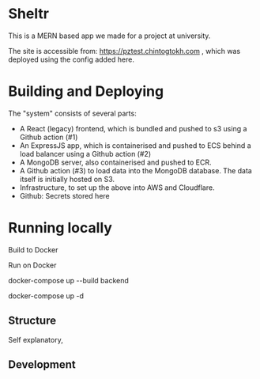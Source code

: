 # Sheltr
This is a MERN based app we made for a project at university.

The site is accessible from: https://pztest.chintogtokh.com , which was deployed using the config added here.

# Building and Deploying

The "system" consists of several parts:
* A React (legacy) frontend, which is bundled and pushed to s3 using a Github action (#1)
* An ExpressJS app, which is containerised and pushed to ECS behind a load balancer using a Github action (#2)
* A MongoDB server, also containerised and pushed to ECR.
* A Github action (#3) to load data into the MongoDB database. The data itself is initially hosted on S3.
* Infrastructure, to set up the above into AWS and Cloudflare.
* Github: Secrets stored here

# Running locally

Build to Docker

Run on Docker

docker-compose up --build backend

docker-compose up -d

## Structure
Self explanatory, 

## Development



